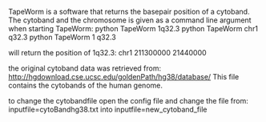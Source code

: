 TapeWorm is a software that returns the basepair position of a cytoband. The cytoband and the chromosome is given as a command line argument when starting TapeWorm:
python TapeWorm 1q32.3
python TapeWorm chr1 q32.3
python TapeWorm 1 q32.3

will return the position of 1q32.3:
chr1	211300000	21440000

the original cytoband data was retrieved from:
http://hgdownload.cse.ucsc.edu/goldenPath/hg38/database/
This file contains the cytobands of the human genome.

to change the cytobandfile open the config file and change the file from:
inputfile=cytoBandhg38.txt
into
inputfile=new_cytoband_file

